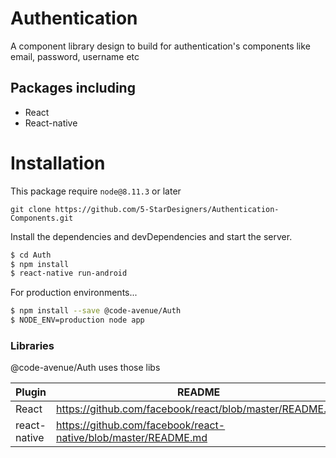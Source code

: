 # Authentication
A component library design to build for authentication's components like email, password, username etc 



## Packages including

* React
* React-native


# Installation 
This package require `node@8.11.3` or later

    git clone https://github.com/5-StarDesigners/Authentication-Components.git
    
Install the dependencies and devDependencies and start the server.

```sh
$ cd Auth
$ npm install
$ react-native run-android
```

For production environments...

```sh
$ npm install --save @code-avenue/Auth
$ NODE_ENV=production node app
```

### Libraries

@code-avenue/Auth uses those libs

| Plugin | README |
| ------ | ------ |
| React | https://github.com/facebook/react/blob/master/README.md |
| react-native | https://github.com/facebook/react-native/blob/master/README.md

